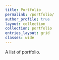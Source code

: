 ```yaml
---
title: Portfolio
permalink: /portfolio/
author_profile: true
layout: collection
collection: portfolio
entries_layout: grid
classes: wide
---
```


A list of portfolio.
